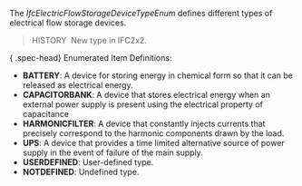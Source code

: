 The _IfcElectricFlowStorageDeviceTypeEnum_ defines different types of electrical flow storage devices.

> HISTORY&nbsp; New type in IFC2x2.

{ .spec-head}
Enumerated Item Definitions:

* **BATTERY**: A device for storing energy in chemical form so that it can be released as electrical energy.
* **CAPACITORBANK**: A device that stores electrical energy when an external power supply is present using the electrical property of capacitance
* **HARMONICFILTER**: A device that constantly injects currents that precisely correspond to the harmonic components drawn by the load.
* **UPS**: A device that provides a time limited alternative source of power supply in the event of failure of the main supply.
* **USERDEFINED**: User-defined type.
* **NOTDEFINED**: Undefined type.